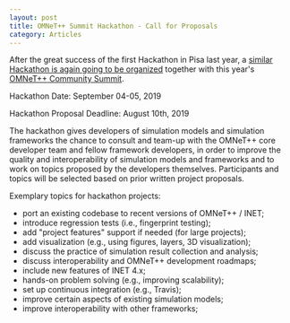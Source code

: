 ```yaml
---
layout: post
title: OMNeT++ Summit Hackathon - Call for Proposals
category: Articles
---
```

After the great success of the first Hackathon in Pisa last year, a [similar Hackathon is again going to be organized](https://summit.omnetpp.org/2019/assets/pdf/CFP-OMNeT2019-Hackathon.pdf) together with this year's [OMNeT++ Community Summit](https://summit.omnetpp.org).

Hackathon Date: September 04-05, 2019

Hackathon Proposal Deadline: August 10th, 2019

The hackathon gives developers of simulation models and simulation frameworks the chance to consult and team-up with the OMNeT++ core developer team and fellow framework developers, in order to improve the quality and interoperability of simulation models and frameworks and to work on topics proposed by the developers themselves. Participants and topics will be selected based on prior written project proposals.

<!--more-->

Exemplary topics for hackathon projects:

- port an existing codebase to recent versions of OMNeT++ / INET;
- introduce regression tests (i.e., fingerprint testing);
- add "project features" support if needed (for large projects);
- add visualization (e.g., using figures, layers, 3D visualization);
- discuss the practice of simulation result collection and analysis;
- discuss interoperability and OMNeT++ development roadmaps;
- include new features of INET 4.x;
- hands-on problem solving (e.g., improving scalability);
- set up continuous integration (e.g., Travis);
- improve certain aspects of existing simulation models;
- improve interoperability with other frameworks;
